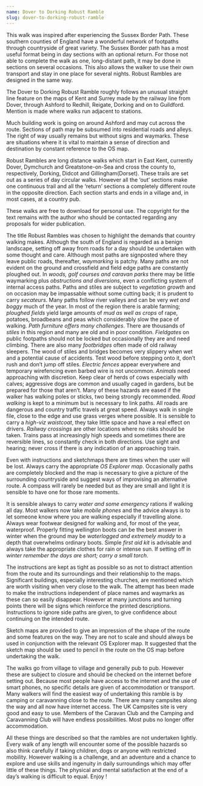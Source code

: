 ```yaml
---
name: Dover to Dorking Robust Ramble
slug: dover-to-dorking-robust-ramble
---
```

This walk was inspired after experiencing the Sussex Border Path. These southern counties of England have a wonderful network of footpaths through countryside of great variety. The Sussex Border path has a most useful format being in day sections with an optional return. For those not able to complete the walk as one, long-distant path, it may be done in sections on several occasions. This also allows the walker to use their own transport and stay in one place for several nights. Robust Rambles are designed in the same way.

The Dover to Dorking Robust Ramble roughly follows an unusual straight line feature on the maps of Kent and Surrey made by the railway line from Dover, through Ashford to Redhill, Reigate, Dorking and on to Guildford. Mention is made where walks run adjacent to stations.

Much building work is going on around Ashford and may cut across the route. Sections of path may be subsumed into residential roads and alleys. The right of way usually remains but without signs and waymarks. These are situations where it is vital to maintain a sense of direction and destination by constant reference to the OS map.

Robust Rambles are long distance walks which start in East Kent, currently Dover, Dymchurch and Greatstone-on-Sea and cross the county to, respectively, Dorking, Didcot and Gillingham(Dorset). These trails are set out as a series of day circular walks. However all the ‘out’ sections make one continuous trail and all the ‘return’ sections a completely different route in the opposite direction. Each section starts and ends in a village and, in most cases, at a country pub.

These walks are free to download for personal use. The copyright for the text remains with the author who should be contacted regarding any proposals for wider publication.

The title Robust Rambles was chosen to highlight the demands that country walking makes. Although the south of England is regarded as a benign landscape, setting off away from roads for a day should be undertaken with some thought and care. Although most paths are signposted where they leave public roads, thereafter, *waymarking* is patchy. Many paths are not evident on the ground and crossfield and field edge paths are constantly ploughed out. In *woods, golf courses and caravan parks* there may be little waymarking plus *obstructions and diversions*, even a conflicting system of internal access paths. Paths and stiles are subject to *vegetation growth* and on occasion may be impassable without some cutting back; it is prudent to carry *secateurs*. Many paths follow river valleys and can be very *wet and boggy* much of the year. In most of the region there is arable farming; *ploughed fields* yield large amounts of *mud as well as crops* of rape, potatoes, broadbeans and peas which considerably slow the pace of walking. *Path furniture offers many challenges*. There are thousands of *stiles* in this region and many are old and in poor condition. *Fieldgates* on public footpaths should not be locked but occasionally they are and need climbing. There are also many *footbridges* often made of old railway sleepers. The wood of stiles and bridges becomes very slippery when wet and a potential cause of accidents. Test wood before stepping onto it, don’t rush and don’t jump off stiles. *Electric fences* appear everywhere and temporary wirefencing even barbed wire is not uncommon. *Animals* need approaching with discretion. Keep clear of herds of cows especially with calves; aggressive dogs are common and usually caged in gardens, but be prepared for those that aren’t. Many of these hazards are eased if the walker has walking poles or sticks, two being strongly recommended. *Road walking* is kept to a minimum but is necessary to link paths. All roads are dangerous and country traffic travels at great speed. Always walk in single file, close to the edge and use grass verges where possible. It is sensible to carry a *high-viz waistcoat*, they take little space and have a real effect on drivers. *Railway crossings* are other locations where no risks should be taken. Trains pass at increasingly high speeds and sometimes there are reversible lines, so constantly check in both directions. Use sight and hearing; never cross if there is any indication of an approaching train.

Even with instructions and sketchmaps there are times when the user will be lost. Always carry the appropriate *OS Explorer map*. Occasionally paths are completely blocked and the map is necessary to give a picture of the surrounding countryside and suggest ways of improvising an alternative route. A compass will rarely be needed but as they are small and light it is sensible to have one for those rare moments.

It is sensible always to carry *water and some emergency* rations if walking all day. Most walkers now take *mobile phones* and the advice always is to let someone know where you are walking especially if travelling alone. Always wear footwear designed for walking and, for most of the year, waterproof. Properly fitting wellington boots can be the best answer in winter when the ground may be *waterlogged and extremely muddy* to a depth that overwhelms ordinary boots. Simple *first aid kit* is advisable and always take the appropriate clothes for rain or intense sun. If setting off in *winter remember the days are short; carry a small torch*.

The instructions are kept as tight as possible so as not to distract attention from the route and its surroundings and their relationship to the maps. Significant buildings, especially interesting churches, are mentioned which are worth visiting when very close to the walk. The attempt has been made to make the instructions independent of place names and waymarks as these can so easily disappear. However at many junctions and turning points there will be signs which reinforce the printed descriptions. Instructions to ignore side paths are given, to give confidence about continuing on the intended route.

Sketch maps are provided to give an impression of the shape of the route and some features on the way. They are not to scale and should always be used in conjunction with the relevant OS Explorer map. It suggested that the sketch map should be used to pencil in the route on the OS map before undertaking the walk.

The walks go from village to village and generally pub to pub. However these are subject to closure and should be checked on the internet before setting out. Because most people have access to the internet and the use of smart phones, no specific details are given of accommodation or transport. Many walkers will find the easiest way of undertaking this ramble is by camping or caravanning close to the route. There are many campsites along the way and all now have internet access. The UK Campsites site is very good and easy to use. Members of the Caravan Club and the Camping and Caravanning Club will have endless possibilities. Most pubs no longer offer accommodation.

All these things are described so that the rambles are not undertaken lightly. Every walk of any length will encounter some of the possible hazards so also think carefully if taking children, dogs or anyone with restricted mobility. However walking is a challenge, and an adventure and a chance to explore and use skills and ingenuity in daily surroundings which may offer little of these things. The physical and mental satisfaction at the end of a day’s walking is difficult to equal. Enjoy !

